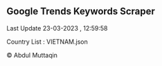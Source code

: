 

## Google Trends Keywords Scraper 
 
Last Update 23-03-2023 , 12:59:58

Country List :
VIETNAM.json



© Abdul Muttaqin 
